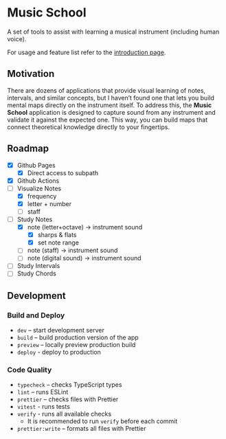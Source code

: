 # Music School

A set of tools to assist with learning a musical instrument (including human voice).

For usage and feature list refer to the [introduction page](https://vchernetskyi993.github.io/music-school/).

## Motivation

There are dozens of applications that provide visual learning of notes, intervals, and similar concepts, but I haven’t found one that lets you build mental maps directly on the instrument itself. To address this, the **Music School** application is designed to capture sound from any instrument and validate it against the expected one. This way, you can build maps that connect theoretical knowledge directly to your fingertips.

## Roadmap

- [x] Github Pages
    - [x] Direct access to subpath
- [x] Github Actions
- [ ] Visualize Notes
    - [x] frequency
    - [x] letter + number
    - [ ] staff
- [ ] Study Notes
    - [x] note (letter+octave) -> instrument sound
        - [x] sharps & flats
        - [x] set note range
    - [ ] note (staff) -> instrument sound
    - [ ] note (digital sound) -> instrument sound
- [ ] Study Intervals
- [ ] Study Chords

## Development

### Build and Deploy

- `dev` – start development server
- `build` – build production version of the app
- `preview` – locally preview production build
- `deploy` - deploy to production

### Code Quality

- `typecheck` – checks TypeScript types
- `lint` – runs ESLint
- `prettier` – checks files with Prettier
- `vitest` - runs tests
- `verify` - runs all available checks
    - It is recommended to run `verify` before each commit
- `prettier:write` – formats all files with Prettier

